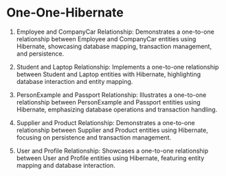 # One-One-Hibernate
1. Employee and CompanyCar Relationship:
     Demonstrates a one-to-one relationship between Employee and CompanyCar entities using Hibernate, showcasing database mapping, transaction management, and persistence.

2. Student and Laptop Relationship:
      Implements a one-to-one relationship between Student and Laptop entities with Hibernate, highlighting database interaction and entity mapping.

3. PersonExample and Passport Relationship:
       Illustrates a one-to-one relationship between PersonExample and Passport entities using Hibernate, emphasizing database operations and transaction handling.

4. Supplier and Product Relationship:
       Demonstrates a one-to-one relationship between Supplier and Product entities using Hibernate, focusing on persistence and transaction management.

5. User and Profile Relationship:
   Showcases a one-to-one relationship between User and Profile entities using Hibernate, featuring entity mapping and database interaction.







